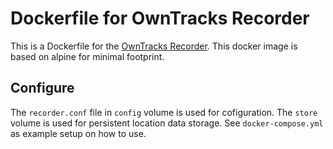 # Dockerfile for OwnTracks Recorder

This is a Dockerfile for the [OwnTracks Recorder](https://github.com/owntracks/recorder). This docker image is based on alpine for minimal footprint. 

## Configure
The `recorder.conf` file in `config` volume is used for cofiguration. The `store` volume is used for persistent location data storage. See `docker-compose.yml` as example setup on how to use.
